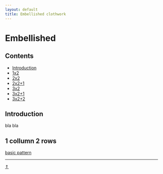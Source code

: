 ```yaml
---
layout: default
title: Embellished clothwork
---
```


# Embellished

## Contents

* [Introduction](#introduction)
* [1x2](#1_collumns_2_rows)
* [2x2](#2x2)
* [2x2+1](#2x2+1)
* [3x2](#3x2)
* [3x2+1](#3x2+1)
* [3x2+2](#3x2+2)


## Introduction

bla bla   

[p-fusion]: ../docs/misca#fusion

## 1 collumn 2 rows

[basic pattern][b-1-2]

[b-1-2]: /GroundForge/tiles?patchWidth=12&patchHeight=12&paintStitches=cc&n1=ctc&b1=cc&a1=ctctctct&n2=ctctctct&b2=ctc&a2=ctc&footside=r,1&tile=8,1&headside=8,r&shiftColsSW=0&shiftRowsSW=2&shiftColsSE=1&shiftRowsSE=2



***
[&uArr;]()
